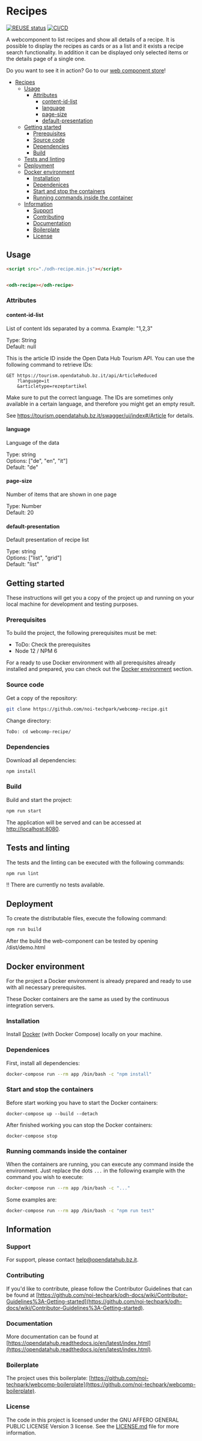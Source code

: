 # Recipes

[![REUSE status](https://api.reuse.software/badge/github.com/noi-techpark/webcomp-recipe)](https://api.reuse.software/info/github.com/noi-techpark/webcomp-recipe)
[![CI/CD](https://github.com/noi-techpark/webcomp-recipe/actions/workflows/main.yml/badge.svg)](https://github.com/noi-techpark/webcomp-recipe/actions/workflows/main.yml)

A webcomponent to list recipes and show all details of a recipe. It is possible
to display the recipes as cards or as a list and it exists a recipe search
functionality. In addition it can be displayed only selected items or the
details page of a single one.

Do you want to see it in action? Go to our [web component store](https://webcomponents.opendatahub.bz.it/webcomponent/32c2bef1-a691-4b93-bc41-56ecb88e39f0)!

- [Recipes](#recipes)
  - [Usage](#usage)
    - [Attributes](#attributes)
      - [content-id-list](#content-id-list)
      - [language](#language)
      - [page-size](#page-size)
      - [default-presentation](#default-presentation)
  - [Getting started](#getting-started)
    - [Prerequisites](#prerequisites)
    - [Source code](#source-code)
    - [Dependencies](#dependencies)
    - [Build](#build)
  - [Tests and linting](#tests-and-linting)
  - [Deployment](#deployment)
  - [Docker environment](#docker-environment)
    - [Installation](#installation)
    - [Dependenices](#dependenices)
    - [Start and stop the containers](#start-and-stop-the-containers)
    - [Running commands inside the container](#running-commands-inside-the-container)
  - [Information](#information)
    - [Support](#support)
    - [Contributing](#contributing)
    - [Documentation](#documentation)
    - [Boilerplate](#boilerplate)
    - [License](#license)

## Usage

```html
<script src="./odh-recipe.min.js"></script>


<odh-recipe></odh-recipe>
```

### Attributes

#### content-id-list

List of content Ids separated by a comma. Example: "1,2,3"

Type: String\
Default: null

This is the article ID inside the Open Data Hub Tourism API. You can use the
following command to retrieve IDs:

```http
GET https://tourism.opendatahub.bz.it/api/ArticleReduced
    ?language=it
    &articletype=rezeptartikel
```

Make sure to put the correct language. The IDs are sometimes only available in a
certain language, and therefore you might get an empty result.

See https://tourism.opendatahub.bz.it/swagger/ui/index#/Article for details.

#### language

Language of the data

Type: string\
Options: ["de", "en", "it"]\
Default: "de"

#### page-size

Number of items that are shown in one page

Type: Number\
Default: 20

#### default-presentation

Default presentation of recipe list

Type: string\
Options: ["list", "grid"]\
Default: "list"

## Getting started

These instructions will get you a copy of the project up and running
on your local machine for development and testing purposes.

### Prerequisites

To build the project, the following prerequisites must be met:

- ToDo: Check the prerequisites
- Node 12 / NPM 6

For a ready to use Docker environment with all prerequisites already installed
and prepared, you can check out the [Docker environment](#docker-environment)
section.

### Source code

Get a copy of the repository:

```bash
git clone https://github.com/noi-techpark/webcomp-recipe.git
```

Change directory:

```bash
ToDo: cd webcomp-recipe/
```

### Dependencies

Download all dependencies:

```bash
npm install
```

### Build

Build and start the project:

```bash
npm run start
```

The application will be served and can be accessed at
[http://localhost:8080](http://localhost:8080).

## Tests and linting

The tests and the linting can be executed with the following commands:

```bash
npm run lint
```

!! There are currently no tests available.

## Deployment

To create the distributable files, execute the following command:

```bash
npm run build
```

After the build the web-component can be tested by opening /dist/demo.html

## Docker environment

For the project a Docker environment is already prepared and ready to use with
all necessary prerequisites.

These Docker containers are the same as used by the continuous integration
servers.

### Installation

Install [Docker](https://docs.docker.com/install/) (with Docker Compose) locally
on your machine.

### Dependenices

First, install all dependencies:

```bash
docker-compose run --rm app /bin/bash -c "npm install"
```

### Start and stop the containers

Before start working you have to start the Docker containers:

```
docker-compose up --build --detach
```

After finished working you can stop the Docker containers:

```
docker-compose stop
```

### Running commands inside the container

When the containers are running, you can execute any command inside the
environment. Just replace the dots `...` in the following example with the
command you wish to execute:

```bash
docker-compose run --rm app /bin/bash -c "..."
```

Some examples are:

```bash
docker-compose run --rm app /bin/bash -c "npm run test"
```

## Information

### Support

For support, please contact [help@opendatahub.bz.it](mailto:help@opendatahub.bz.it).

### Contributing

If you'd like to contribute, please follow the Contributor Guidelines that can be found at [https://github.com/noi-techpark/odh-docs/wiki/Contributor-Guidelines%3A-Getting-started](https://github.com/noi-techpark/odh-docs/wiki/Contributor-Guidelines%3A-Getting-started).

### Documentation

More documentation can be found at
[https://opendatahub.readthedocs.io/en/latest/index.html](https://opendatahub.readthedocs.io/en/latest/index.html).

### Boilerplate

The project uses this boilerplate:
[https://github.com/noi-techpark/webcomp-boilerplate](https://github.com/noi-techpark/webcomp-boilerplate).

### License

The code in this project is licensed under the GNU AFFERO GENERAL PUBLIC LICENSE
Version 3 license. See the [LICENSE.md](LICENSE.md) file for more information.
